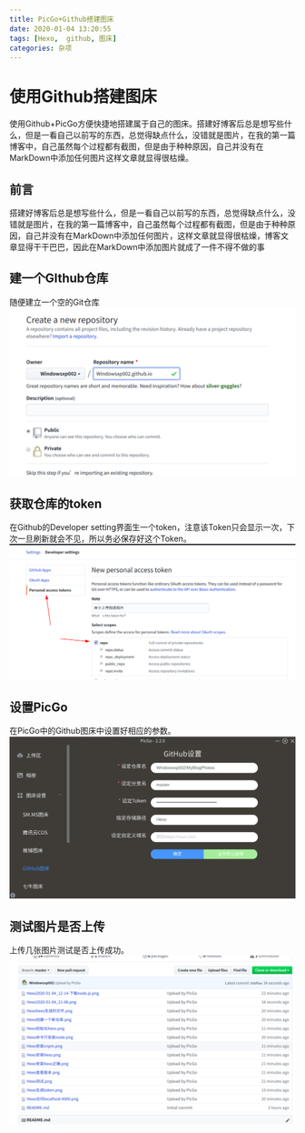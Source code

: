 ```yaml
---
title: PicGo+Github搭建图床
date: 2020-01-04 13:20:55
tags: [Hexo,  github, 图床]
categories: 杂项
---
```

# 使用Github搭建图床

使用Github+PicGo方便快捷地搭建属于自己的图床。搭建好博客后总是想写些什么，但是一看自己以前写的东西，总觉得缺点什么，没错就是图片，在我的第一篇博客中，自己虽然每个过程都有截图，但是由于种种原因，自己并没有在MarkDown中添加任何图片这样文章就显得很枯燥。
<!-- more -->
## 前言
搭建好博客后总是想写些什么，但是一看自己以前写的东西，总觉得缺点什么，没错就是图片，在我的第一篇博客中，自己虽然每个过程都有截图，但是由于种种原因，自己并没有在MarkDown中添加任何图片，这样文章就显得很枯燥，博客文章显得干干巴巴，因此在MarkDown中添加图片就成了一件不得不做的事
## 建一个GIthub仓库
随便建立一个空的Git仓库
![建立一个空仓库](使用Github搭建图床/创建一个新仓库.png)
## 获取仓库的token
在Github的Developer setting界面生一个token，注意该Token只会显示一次，下次一旦刷新就会不见，所以务必保存好这个Token。
![获得Token](使用Github搭建图床/生成token.png)
## 设置PicGo
在PicGo中的Github图床中设置好相应的参数。
![设置PicGo](使用Github搭建图床/PicGo设置.png)
## 测试图片是否上传
上传几张图片测试是否上传成功。
![测试](使用Github搭建图床/上传成功.png)